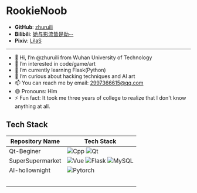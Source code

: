 # RookieNoob

- **GitHub**: [zhuruili](https://github.com/zhuruili)
- **Bilibili**: [她与影流皆是劫--](https://space.bilibili.com/520045387)
- **Pixiv**: [LilaS](https://www.pixiv.net/users/93636567)

---

- 👋 Hi, I’m @zhuruili from Wuhan University of Technology
- 👀 I’m interested in code/game/art
- 🌱 I’m currently learning Flask(Python)
- 💞️ I’m curious about hacking techniques and AI art
- 📫 You can reach me by email: 2997366615@qq.com
- 😄 Pronouns: Him
- ⚡ Fun fact: It took me three years of college to realize that I don't know anything at all.

## Tech Stack

| Repository Name    | Tech Stack             |
|--------------------|-------------------------|
| Qt-Beginer         | ![Cpp](https://img.shields.io/badge/-Cpp-00599C?logo=c%2B%2B&logoColor=white)  ![Qt](https://img.shields.io/badge/-Qt-41CD52?logo=qt&logoColor=white) |
| SuperSupermarket   | ![Vue](https://img.shields.io/badge/-Vue.js-4FC08D?logo=vue.js&logoColor=white)  ![Flask](https://img.shields.io/badge/-Flask-000000?logo=flask&logoColor=white)  ![MySQL](https://img.shields.io/badge/-MySQL-4479A1?logo=mysql&logoColor=white) |
| AI-hollownight     | ![Pytorch](https://img.shields.io/badge/-Pytorch-EE4C2C?logo=pytorch&logoColor=white) |
|                    |                         |
|                    |                         |
|                    |                         |
|                    |                         |
|                    |                         |

<!---
zhuruili/zhuruili is a ✨ special ✨ repository because its `README.md` (this file) appears on your GitHub profile.
You can click the Preview link to take a look at your changes.
--->
